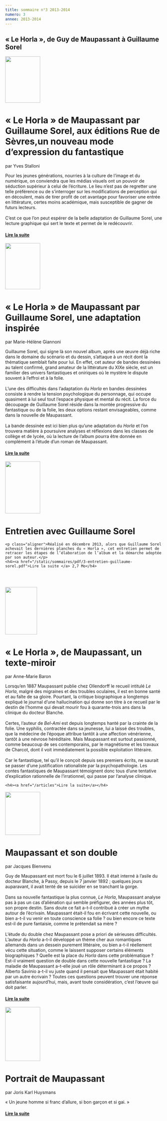 ```yaml
---
title: sommaire n°3 2013-2014
numero: 3
annee: 2013-2014
---
```

  
<h2 class="bleu">« Le Horla », de Guy de Maupassant à Guillaume Sorel</h2>

<div class="article">
<img src="/pages/static/sommaires/images/1-guillaume-sorel-le-horla.jpg" width="112" height="149" class="image" />
<h1>« Le Horla » de Maupassant par Guillaume Sorel, aux éditions Rue de Sèvres,un nouveau mode d’expression du fantastique</h1>
<p>par Yves Stalloni</p>
<p class="aligner">Pour les jeunes générations, nourries à la culture de l’image et du numérique, on conviendra que les médias visuels ont un pouvoir de séduction supérieur à celui de l’écriture. Le lieu n’est pas de regretter une telle préférence ou de s’interroger sur les modifications de perception qui en découlent, mais de tirer profit de cet avantage pour favoriser une entrée en littérature, certes moins académique, mais susceptible de gagner de futurs lecteurs. <br /><br />
C’est ce que l’on peut espérer de la belle adaptation de Guillaume Sorel, une lecture graphique qui sert le texte et permet de le redécouvrir.</p>

<h4><a href="/articles">Lire la suite </a></h4>
</div>

<div class="article">
  <div class="article"> <img src="/pages/static/sommaires/images/2-guillaume-sorel-le-horla.jpg" width="112" height="148" class="image" />
    <h1>« Le Horla » de Maupassant par Guillaume Sorel, une adaptation inspirée</h1>
    <p>par Marie-Hélène Giannoni</p>
    <p class="aligner">Guillaume Sorel, qui signe là son nouvel album, après une œuvre déjà riche dans le domaine du scénario et du dessin, s’attaque à un récit dont la thématique semblait faite pour lui. En effet, cet auteur de bandes dessinées au talent confirmé, grand amateur de la littérature du XIXe siècle, est un familier des univers fantastiques et oniriques où le mystère le dispute souvent à l’effroi et à la folie.<br /><br />
L’une des difficultés dans l’adaptation du <em>Horla</em> en bandes dessinées consiste à rendre la tension psychologique du personnage, qui occupe quasiment à lui seul tout l’espace physique et mental du récit.
La force du découpage de Guillaume Sorel réside dans la montée progressive du fantastique ou de la folie, les deux options restant envisageables, comme dans la nouvelle de Maupassant.<br /><br />
La bande dessinée est ici bien plus qu’une adaptation du <em>Horla</em> et l’on trouvera matière à poursuivre analyses et réflexions dans les classes de collège et de lycée, où la lecture de l’album pourra être donnée en complément à l’étude d’un roman de Maupassant.</p>
    <h4><a href="/articles">Lire la suite</a></h4>
  </div>
</div>
<div class="article" style="margin-bottom: 60px;">
	<img src="/pages/static/sommaires/images/3-guillaume-sorel-isabelle-franciosa.jpg" width="112" height="167" class="image" />
	<h1>Entretien avec Guillaume Sorel</h1>
	
    <p class="aligner">Réalisé en décembre 2013, alors que Guillaume Sorel achevait les dernières planches du « Horla », cet entretien permet de retracer les étapes de l’élaboration de l’album et la démarche adoptée par son auteur.</p>
	<h4><a href="/static/sommaires/pdf/3-entretien-guillaume-sorel.pdf">Lire la suite </a> 2,7 Mo</h4>
</div>
<div class="article"> 
	<img src="/pages/static/sommaires/images/4-le-horla-julian-demazy.jpg" width="102" height="152" class="image" />
	<h1>« Le Horla », de Maupassant, un texte-miroir</h1>
	<p>par Anne-Marie Baron</p>
	<p class="aligner">Lorsqu’en 1887 Maupassant publie chez Ollendorff le recueil intitulé <em>Le Horla</em>, malgré des migraines et des troubles oculaires, il est en bonne santé et au faîte de sa gloire. Pourtant, la critique biographique a longtemps expliqué le journal d’une hallucination qui donne son titre à ce recueil par le destin de l’homme qui devait mourir fou à quarante-trois ans dans la clinique du docteur Blanche.<br /><br />
Certes, l’auteur de <em>Bel-Ami</em> est depuis longtemps hanté par la crainte de la folie. Une syphilis, contractée dans sa jeunesse, lui a laissé des troubles, que la médecine de l’époque attribue tantôt à une affection vénérienne, tantôt à une névrose héréditaire. Mais Maupassant est surtout passionné, comme beaucoup de ses contemporains, par le magnétisme et les travaux de Charcot, dont il voit immédiatement la possible exploitation littéraire. <br /><br />
Car le fantastique, tel qu’il le conçoit depuis ses premiers écrits, ne saurait se passer d’une justification rationaliste par la psychopathologie. Les contes fantastiques de Maupassant témoignent donc tous d’une tentative d’explication rationnelle de l’irrationnel, qui passe par l’analyse clinique.</p> 

	<h4><a href="/articles">Lire la suite</a></h4>
</div>

<div class="article"> 
	<img src="/pages/static/sommaires/images/5-maupassant-perrin.jpg" width="112" height="138" class="image" />
	<h1>Maupassant et son double</h1>
	<p>par Jacques Bienvenu</p>
	<p class="aligner">Guy de Maupassant est mort fou le 6 juillet 1893. Il était interné à l’asile du docteur Blanche, à Passy, depuis le 7 janvier 1892 ; quelques jours auparavant, il avait tenté de se suicider en se tranchant la gorge.<br /><br />
Dans sa nouvelle fantastique la plus connue, <em>Le Horla</em>, Maupassant analyse pas à pas un cas d’aliénation qui semble préfigurer, des années plus tôt, son propre destin. Sans doute ce fait a-t-il contribué à créer un mythe autour de l’écrivain. Maupassant était-il fou en écrivant cette nouvelle, ou bien a-t-il vu venir en toute conscience sa folie ? ou bien encore ce texte est-il de pure fantaisie, comme le prétendait sa mère ?<br /><br />
L’étude du double chez Maupassant pose a priori de sérieuses difficultés. L’auteur du <em>Horla</em> a-t-il développé un thème cher aux romantiques allemands dans un dessein purement littéraire, ou bien a-t-il réellement vécu cette situation, comme le laissent supposer certains éléments biographiques ? Quelle est la place du <em>Horla</em> dans cette problématique ? Est-il vraiment question de double dans cette nouvelle fantastique ? La maladie de Maupassant a-t-elle joué un rôle déterminant à ce propos ? Alberto Savinio a-t-il vu juste quand il pensait que Maupassant était habité par un autre écrivain ?
Toutes ces questions peuvent trouver une réponse satisfaisante aujourd’hui, mais, avant toute considération, c’est l’œuvre qui doit parler.</p>
	<h4><a href="/articles">Lire la suite</a></h4>
</div>

<div class="article" style="margin-bottom: 60px;"> 
	<img src="/pages/static/sommaires/images/6-maupassant-raoul-verlet-cr.jpg" width="112" height="173" class="image" />
	<h1>Portrait de Maupassant </h1>
	<p>par Joris Karl Huysmans</p>
	<p class="aligner">« Un jeune homme si franc d’allure, si bon garçon et si gai. »</p>
	<h4><a href="/articles">Lire la suite</a></h4>
</div>
